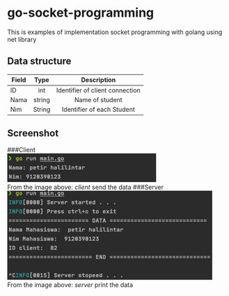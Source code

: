 # go-socket-programming
This is examples of implementation socket programming with golang using net library

## Data structure <br>
| Field  |      Type      |  Description |
|----------|:-------------:|:------:|
| ID | int | Identifier of client connection |
| Nama |    string   |   Name of student |
| Nim | String |    Identifier of each Student |

## Screenshot
###Client<br>
![Client](images/client.png)<br>
From the image above: *client* send the data
###Server<br>
![Server](images/server.png)<br>
From the image above: *server* print the data